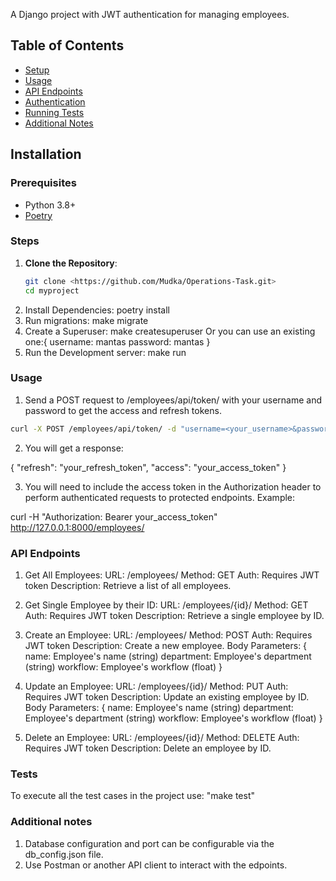 A Django project with JWT authentication for managing employees.

## Table of Contents
- [Setup](#setup)
- [Usage](#usage)
- [API Endpoints](#api-endpoints)
- [Authentication](#authentication)
- [Running Tests](#running-tests)
- [Additional Notes](#additional-notes)

## Installation

### Prerequisites

- Python 3.8+
- [Poetry](https://python-poetry.org/docs/#installation)

### Steps

1. **Clone the Repository**:
   ```bash
   git clone <https://github.com/Mudka/Operations-Task.git>
   cd myproject

2. Install Dependencies: poetry install
3. Run migrations: make migrate
4. Create a Superuser: make createsuperuser 
   Or you can use an existing one:{
    username: mantas
    password: mantas
   }
5. Run the Development server: make run

### Usage

1. Send a POST request to /employees/api/token/ with your username and password to get the access and refresh tokens.
```bash
curl -X POST /employees/api/token/ -d "username=<your_username>&password=<your_password>"
```
2. You will get a response:

{
    "refresh": "your_refresh_token",
    "access": "your_access_token"
}

3. You will need to include the access token in the Authorization header to perform authenticated requests to protected endpoints. Example:

curl -H "Authorization: Bearer your_access_token" http://127.0.0.1:8000/employees/

### API Endpoints

1.  Get All Employees:
URL: /employees/
Method: GET
Auth: Requires JWT token
Description: Retrieve a list of all employees.

2. Get Single Employee by their ID:
URL: /employees/{id}/
Method: GET
Auth: Requires JWT token
Description: Retrieve a single employee by ID.

3. Create an Employee:
URL: /employees/
Method: POST
Auth: Requires JWT token
Description: Create a new employee.
Body Parameters:
{
    name: Employee's name (string)
    department: Employee's department (string)
    workflow: Employee's workflow (float)
}

4. Update an Employee:
URL: /employees/{id}/
Method: PUT
Auth: Requires JWT token
Description: Update an existing employee by ID.
Body Parameters:
{
    name: Employee's name (string)
    department: Employee's department (string)
    workflow: Employee's workflow (float)
}

5. Delete an Employee:
URL: /employees/{id}/
Method: DELETE
Auth: Requires JWT token
Description: Delete an employee by ID.


### Tests
To execute all the test cases in the project use:
"make test"

### Additional notes

1. Database configuration and port can be configurable via the db_config.json file.
2. Use Postman or another API client to interact with the edpoints.

